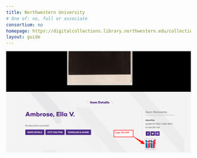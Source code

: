```yaml
---
title: Northwestern University
# One of: no, full or associate
consortium: no 
homepage: https://digitalcollections.library.northwestern.edu/collections/
layout: guide
---
```


![Copy the IIIF manifest from the button in the catalogue](nwu.png)
